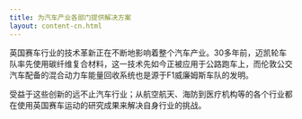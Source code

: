 ```yaml
---
title: 为汽车产业各部门提供解决方案
layout: content-cn.html
---
```


英国赛车行业的技术革新正在不断地影响着整个汽车产业。30多年前，迈凯轮车队率先使用碳纤维复合材料，这一技术先如今正被应用于公路跑车上，而伦敦公交汽车配备的混合动力车能量回收系统也是源于F1威廉姆斯车队的发明。

受益于这些创新的远不止汽车行业；从航空航天、海防到医疗机构等的各个行业都在使用英国赛车运动的研究成果来解决自身行业的挑战。
